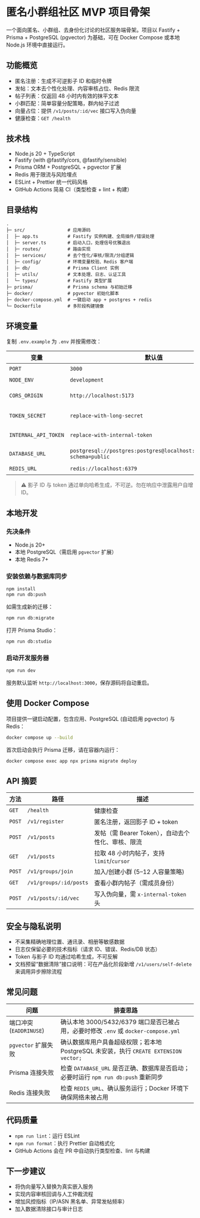 # 匿名小群组社区 MVP 项目骨架

一个面向匿名、小群组、去身份化讨论的社区服务端骨架。项目以 Fastify + Prisma + PostgreSQL (pgvector) 为基础，可在 Docker Compose 或本地 Node.js 环境中直接运行。

## 功能概览

- 匿名注册：生成不可逆影子 ID 和临时令牌
- 发帖：文本去个性化处理、内容审核占位、Redis 限流
- 帖子列表：仅返回 48 小时内有效的抹平文本
- 小群匹配：简单容量分配策略，群内帖子过滤
- 向量占位：提供 `/v1/posts/:id/vec` 接口写入伪向量
- 健康检查：`GET /health`

## 技术栈

- Node.js 20 + TypeScript
- Fastify (with @fastify/cors, @fastify/sensible)
- Prisma ORM + PostgreSQL + pgvector 扩展
- Redis 用于限流与风险埋点
- ESLint + Prettier 统一代码风格
- GitHub Actions 简易 CI（类型检查 + lint + 构建）

## 目录结构

```
.
├─ src/                # 应用源码
│  ├─ app.ts           # Fastify 实例构建、全局插件/错误处理
│  ├─ server.ts        # 启动入口，处理信号优雅退出
│  ├─ routes/          # 路由实现
│  ├─ services/        # 去个性化/审核/限流/分组逻辑
│  ├─ config/          # 环境变量校验、Redis 客户端
│  ├─ db/              # Prisma Client 实例
│  ├─ utils/           # 文本处理、日志、认证工具
│  └─ types/           # Fastify 类型扩展
├─ prisma/             # Prisma schema 与初始迁移
├─ docker/             # pgvector 初始化脚本
├─ docker-compose.yml  # 一键启动 app + postgres + redis
└─ Dockerfile          # 多阶段构建镜像
```

## 环境变量

复制 `.env.example` 为 `.env` 并按需修改：

| 变量 | 默认值 | 说明 |
| --- | --- | --- |
| `PORT` | `3000` | 服务监听端口 |
| `NODE_ENV` | `development` | 运行环境 |
| `CORS_ORIGIN` | `http://localhost:5173` | 允许的前端域名，逗号分隔 |
| `TOKEN_SECRET` | `replace-with-long-secret` | 令牌哈希盐，务必更换且保密 |
| `INTERNAL_API_TOKEN` | `replace-with-internal-token` | 内部向量接口的 Bearer Token |
| `DATABASE_URL` | `postgresql://postgres:postgres@localhost:5432/anon_mvp?schema=public` | Prisma/Postgres 连接串 |
| `REDIS_URL` | `redis://localhost:6379` | Redis 地址 |

> ⚠️ 影子 ID 与 token 通过单向哈希生成，不可逆。勿在响应中泄露用户自增 ID。

## 本地开发

### 先决条件

- Node.js 20+
- 本地 PostgreSQL（需启用 `pgvector` 扩展）
- 本地 Redis 7+

### 安装依赖与数据库同步

```bash
npm install
npm run db:push
```

如需生成新的迁移：

```bash
npm run db:migrate
```

打开 Prisma Studio：

```bash
npm run db:studio
```

### 启动开发服务器

```bash
npm run dev
```

服务默认监听 `http://localhost:3000`，保存源码将自动重启。

## 使用 Docker Compose

项目提供一键启动配置，包含应用、PostgreSQL (自动启用 pgvector) 与 Redis：

```bash
docker compose up --build
```

首次启动会执行 Prisma 迁移，请在容器内运行：

```bash
docker compose exec app npx prisma migrate deploy
```

## API 摘要

| 方法 | 路径 | 描述 |
| --- | --- | --- |
| `GET` | `/health` | 健康检查 |
| `POST` | `/v1/register` | 匿名注册，返回影子 ID + token |
| `POST` | `/v1/posts` | 发帖（需 Bearer Token），自动去个性化、审核、限流 |
| `GET` | `/v1/posts` | 拉取 48 小时内帖子，支持 `limit`/`cursor` |
| `POST` | `/v1/groups/join` | 加入/创建小群 (5–12 人容量策略) |
| `GET` | `/v1/groups/:id/posts` | 查看小群内帖子（需成员身份） |
| `POST` | `/v1/posts/:id/vec` | 写入伪向量，需 `x-internal-token` 头 |

## 安全与隐私说明

- 不采集精确地理位置、通讯录、相册等敏感数据
- 日志仅保留必要的技术指标（请求 ID、错误、Redis/DB 状态）
- Token 与影子 ID 均通过哈希生成，不可反解
- 文档预留“数据清除”接口说明：可在产品化阶段新增 `/v1/users/self-delete` 来调用异步擦除流程

## 常见问题

| 问题 | 排查思路 |
| --- | --- |
| 端口冲突 (`EADDRINUSE`) | 确认本地 3000/5432/6379 端口是否已被占用，必要时修改 `.env` 或 `docker-compose.yml` |
| `pgvector` 扩展失败 | 确认数据库用户具备超级权限；若本地 PostgreSQL 未安装，执行 `CREATE EXTENSION vector;` |
| Prisma 连接失败 | 检查 `DATABASE_URL` 是否正确、数据库是否启动；必要时运行 `npm run db:push` 重新同步 |
| Redis 连接失败 | 检查 `REDIS_URL`、确认服务运行；Docker 环境下确保网络未被占用 |

## 代码质量

- `npm run lint`：运行 ESLint
- `npm run format`：执行 Prettier 自动格式化
- GitHub Actions 会在 PR 中自动执行类型检查、lint 与构建

## 下一步建议

- 将伪向量写入替换为真实嵌入服务
- 实现内容审核回调与人工仲裁流程
- 增加风控指标（IP/ASN 黑名单、异常发帖频率）
- 加入数据清除接口与审计日志

